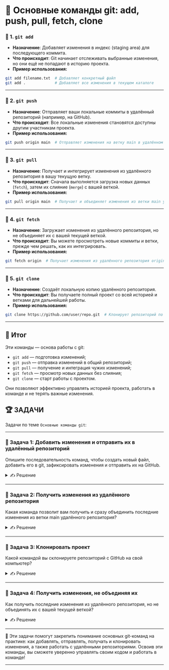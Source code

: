 # 📌 Основные команды git: add, push, pull, fetch, clone

### 🔹 1. `git add`

* **Назначение**: Добавляет изменения в индекс (staging area) для последующего коммита.
* **Что происходит**: Git начинает отслеживать выбранные изменения, но они ещё не попадают в историю проекта.
* **Пример использования:**

```bash
git add filename.txt  # Добавляет конкретный файл
git add .             # Добавляет все изменения в текущем каталоге
```

---

### 🔹 2. `git push`

* **Назначение**: Отправляет ваши локальные коммиты в удалённый репозиторий (например, на GitHub).
* **Что происходит**: Все локальные изменения становятся доступны другим участникам проекта.
* **Пример использования:**

```bash
git push origin main  # Отправляет изменения на ветку main в удалённом репозитории origin
```

---

### 🔹 3. `git pull`

* **Назначение**: Получает и интегрирует изменения из удалённого репозитория в вашу текущую ветку.
* **Что происходит**: Сначала выполняется загрузка новых данных (`fetch`), затем их слияние (`merge`) с вашей веткой.
* **Пример использования:**

```bash
git pull origin main  # Получает и объединяет изменения из ветки main удалённого репозитория origin
```

---

### 🔹 4. `git fetch`

* **Назначение**: Загружает изменения из удалённого репозитория, но не объединяет их с вашей текущей веткой.
* **Что происходит**: Вы можете просмотреть новые коммиты и ветки, прежде чем решать, как их интегрировать.
* **Пример использования:**

```bash
git fetch origin  # Получает изменения из удалённого репозитория origin
```

---

### 🔹 5. `git clone`

* **Назначение**: Создаёт локальную копию удалённого репозитория.
* **Что происходит**: Вы получаете полный проект со всей историей и ветками для дальнейшей работы.
* **Пример использования:**

```bash
git clone https://github.com/user/repo.git  # Клонирует репозиторий по указанному URL
```

---

## 🎯 Итог

Эти команды — основа работы с git:
- `git add` — подготовка изменений;
- `git push` — отправка изменений в общий репозиторий;
- `git pull` — получение и интеграция чужих изменений;
- `git fetch` — просмотр новых данных без слияния;
- `git clone` — старт работы с проектом.

Они позволяют эффективно управлять историей проекта, работать в команде и не терять важные изменения.

## 🏆 ЗАДАЧИ

Задачи по теме `Основные команды git`:

---

### 📌 Задача 1: Добавить изменения и отправить их в удалённый репозиторий

Опишите последовательность команд, чтобы создать новый файл, добавить его в git, зафиксировать изменения и отправить их на GitHub.

<details>
<summary>✍ Решение</summary>

```bash
touch newfile.txt
git add newfile.txt
git commit -m "Добавлен новый файл"
git push origin main
```

</details>

---

### 📌 Задача 2: Получить изменения из удалённого репозитория

Какая команда позволит вам получить и сразу объединить последние изменения из ветки main удалённого репозитория?

<details>
<summary>✍ Решение</summary>

```bash
git pull origin main
```

</details>

---

### 📌 Задача 3: Клонировать проект

Какой командой вы склонируете репозиторий с GitHub на свой компьютер?

<details>
<summary>✍ Решение</summary>

```bash
git clone https://github.com/user/repo.git
```

</details>

---

### 📌 Задача 4: Получить изменения, не объединяя их

Как получить последние изменения из удалённого репозитория, но не объединять их с вашей текущей веткой?

<details>
<summary>✍ Решение</summary>

```bash
git fetch origin
```

</details>

---

🎉 Эти задачи помогут закрепить понимание основных git-команд на практике: как добавлять, отправлять, получать и клонировать изменения, а также работать с удалёнными репозиториями. Освоив эти команды, вы сможете уверенно управлять своим кодом и работать в команде!

--- 